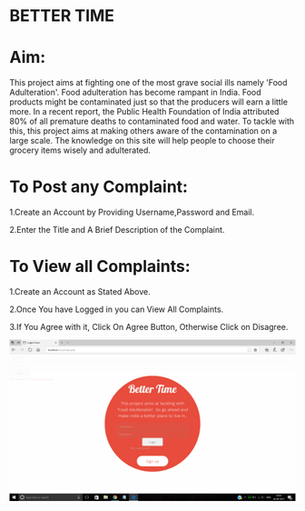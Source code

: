 # BETTER TIME

# Aim:
This project aims at fighting one of the most grave social ills namely 'Food Adulteration'. 
Food adulteration has become rampant in India. 
Food products might be contaminated just so that the producers will earn a little more. 
In a recent report, the Public Health Foundation of India attributed 80% of all premature deaths to contaminated food and water. 
To tackle with this, this project aims at making others aware of the contamination on a large scale. 
The knowledge on this site will help people to choose their grocery items wisely and adulterated.

# To Post any Complaint:

1.Create an Account by Providing Username,Password and Email.

2.Enter the Title and A Brief Description of the Complaint.

# To View all Complaints:

1.Create an Account as Stated Above.

2.Once You have Logged in you can View All Complaints.

3.If You Agree with it, Click On Agree Button, Otherwise Click on Disagree.

![Login Screenshot](https://github.com/leenabhandari/better-time-webapp/blob/master/screenshot.png)
